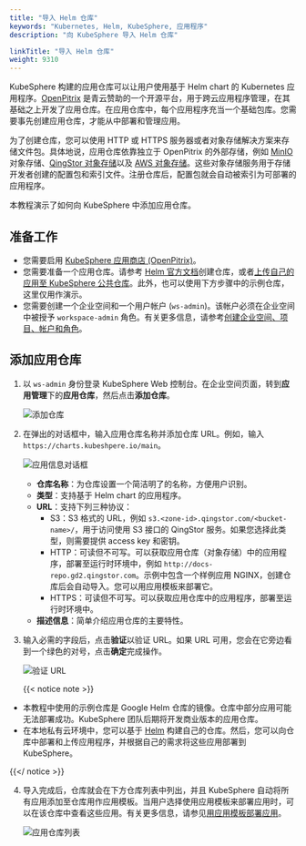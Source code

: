 ```yaml
---
title: "导入 Helm 仓库"
keywords: "Kubernetes, Helm, KubeSphere, 应用程序"
description: "向 KubeSphere 导入 Helm 仓库"

linkTitle: "导入 Helm 仓库"
weight: 9310
---
```


KubeSphere 构建的应用仓库可以让用户使用基于 Helm chart 的 Kubernetes 应用程序。[OpenPitrix](https://github.com/openpitrix/openpitrix) 是青云赞助的一个开源平台，用于跨云应用程序管理，在其基础之上开发了应用仓库。在应用仓库中，每个应用程序充当一个基础包库。您需要事先创建应用仓库，才能从中部署和管理应用。

为了创建仓库，您可以使用 HTTP 或 HTTPS 服务器或者对象存储解决方案来存储文件包。具体地说，应用仓库依靠独立于 OpenPitrix 的外部存储，例如 [MinIO](https://min.io/) 对象存储、[QingStor 对象存储](https://github.com/qingstor)以及 [AWS 对象存储](https://aws.amazon.com/cn/what-is-cloud-object-storage/)。这些对象存储服务用于存储开发者创建的配置包和索引文件。注册仓库后，配置包就会自动被索引为可部署的应用程序。

本教程演示了如何向 KubeSphere 中添加应用仓库。

## 准备工作

- 您需要启用 [KubeSphere 应用商店 (OpenPitrix)](../../../pluggable-components/app-store/)。
- 您需要准备一个应用仓库。请参考 [Helm 官方文档](https://v2.helm.sh/docs/developing_charts/#the-chart-repository-guide)创建仓库，或者[上传自己的应用至 KubeSphere 公共仓库](../../../workspace-administration/app-repository/upload-app-to-public-repository/)。此外，也可以使用下方步骤中的示例仓库，这里仅用作演示。
- 您需要创建一个企业空间和一个用户帐户 (`ws-admin`)。该帐户必须在企业空间中被授予 `workspace-admin` 角色。有关更多信息，请参考[创建企业空间、项目、帐户和角色](../../../quick-start/create-workspace-and-project/)。

## 添加应用仓库

1. 以 `ws-admin` 身份登录 KubeSphere Web 控制台。在企业空间页面，转到**应用管理**下的**应用仓库**，然后点击**添加仓库**。

    ![添加仓库](/images/docs/zh-cn/workspace-administration-and-user-guide/app-repository/import-helm-repository/app-repo.PNG)

2. 在弹出的对话框中，输入应用仓库名称并添加仓库 URL。例如，输入 `https://charts.kubeshpere.io/main`。

    ![应用信息对话框](/images/docs/zh-cn/workspace-administration-and-user-guide/app-repository/import-helm-repository/app-info-dialogue.png)

    - **仓库名称**：为仓库设置一个简洁明了的名称，方便用户识别。
    - **类型**：支持基于 Helm chart 的应用程序。
    - **URL**：支持下列三种协议：
      - S3：S3 格式的 URL，例如 `s3.<zone-id>.qingstor.com/<bucket-name>/`，用于访问使用 S3 接口的 QingStor 服务。如果您选择此类型，则需要提供 access key 和密钥。
      - HTTP：可读但不可写。可以获取应用仓库（对象存储）中的应用程序，部署至运行时环境中，例如 `http://docs-repo.gd2.qingstor.com`。示例中包含一个样例应用 NGINX，创建仓库后会自动导入。您可以用应用模板来部署它。
      - HTTPS：可读但不可写。可以获取应用仓库中的应用程序，部署至运行时环境中。
    - **描述信息**：简单介绍应用仓库的主要特性。

3. 输入必需的字段后，点击**验证**以验证 URL。如果 URL 可用，您会在它旁边看到一个绿色的对号，点击**确定**完成操作。

    ![验证 URL](/images/docs/zh-cn/workspace-administration-and-user-guide/app-repository/import-helm-repository/validate-link.PNG)
    
    {{< notice note >}}

- 本教程中使用的示例仓库是 Google Helm 仓库的镜像。仓库中部分应用可能无法部署成功。KubeSphere 团队后期将开发商业版本的应用仓库。
- 在本地私有云环境中，您可以基于 [Helm](https://helm.sh/) 构建自己的仓库。然后，您可以向仓库中部署和上传应用程序，并根据自己的需求将这些应用部署到 KubeSphere。

{{</ notice >}} 

4. 导入完成后，仓库就会在下方仓库列表中列出，并且 KubeSphere 自动将所有应用添加至仓库用作应用模板。当用户选择使用应用模板来部署应用时，可以在该仓库中查看这些应用。有关更多信息，请参见[用应用模板部署应用](../../../project-user-guide/application/deploy-app-from-template/)。

   ![应用仓库列表](/images/docs/zh-cn/workspace-administration-and-user-guide/app-repository/import-helm-repository/app-repo-list.PNG)